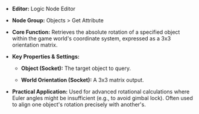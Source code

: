 - **Editor:** Logic Node Editor
    
- **Node Group:** Objects > Get Attribute
    
- **Core Function:** Retrieves the absolute rotation of a specified object within the game world's coordinate system, expressed as a 3x3 orientation matrix.
    
- **Key Properties & Settings:**
    
    - **Object (Socket):** The target object to query.
        
    - **World Orientation (Socket):** A 3x3 matrix output.
        
- **Practical Application:** Used for advanced rotational calculations where Euler angles might be insufficient (e.g., to avoid gimbal lock). Often used to align one object's rotation precisely with another's.